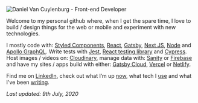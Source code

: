 
![Daniel Van Cuylenburg - Front-end Developer](https://res.cloudinary.com/danielvanc/image/upload/v1594325328/logo5.jpg)

Welcome to my personal github where, when I get the spare time, I love to build / design things for the web or mobile and experiment with new technologies.

I mostly code with: [Styled Components](https://styled-components.com/),  [React](https://reactjs.org/), [Gatsby](https://www.gatsbyjs.org/), [Next JS](https://nextjs.org/), [Node](https://nodejs.org/) and [Apollo GraphQL](https://www.apollographql.com/). Write tests with [Jest](https://jestjs.io/), [React testing library](https://testing-library.com/docs/react-testing-library) and [Cypress](https://www.cypress.io/). Host images / videos on: [Cloudinary](https://cloudinary.com/), manage data with: [Sanity](https://www.sanity.io/) or [Firebase](https://firebase.google.com/) and have my sites / apps build with either: [Gatsby Cloud](https://www.gatsbyjs.com/), [Vercel](https://vercel.com/) or [Netlify](https://www.netlify.com/).

Find me on [LinkedIn](https://www.linkedin.com/in/danielvanc/), check out what I’m up [now](https://www.danielvanc.com/now), what tech I [use](https://www.danielvanc.com/uses/) and what I've been [writing](https://www.danielvanc.com/notes/).

*Last updated: 9th July, 2020*
